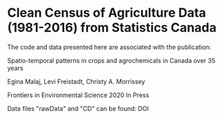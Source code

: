 # Clean Census of Agriculture Data (1981-2016) from Statistics Canada

The code and data presented here are associated with the publication:

Spatio-temporal patterns in crops and agrochemicals in Canada over 35 years

Egina Malaj, Levi Freistadt, Christy A. Morrissey

Frontiers in Environmental Science 2020 In Press

Data files "rawData" and "CD" can be found: DOI
